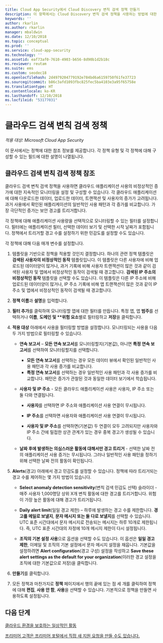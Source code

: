 ```yaml
---
title: Cloud App Security에서 Cloud Discovery 변칙 검색 정책 만들기
description: 이 항목에서는 Cloud Discovery 변칙 검색 정책을 사용하는 방법에 대한 정보를 제공합니다.
keywords: ''
author: rkarlin
ms.author: rkarlin
manager: mbaldwin
ms.date: 12/10/2018
ms.topic: conceptual
ms.prod: ''
ms.service: cloud-app-security
ms.technology: ''
ms.assetid: eaf73af0-7610-4903-b656-8d90b1d2b18c
ms.reviewer: reutam
ms.suite: ems
ms.custom: seodec18
ms.openlocfilehash: 2d4979204779192e784bd6a6159750f61fe37723
ms.sourcegitcommit: b86c3afd1093fbc825fec5ba4103e3a95f65758e
ms.translationtype: HT
ms.contentlocale: ko-KR
ms.lasthandoff: 12/10/2018
ms.locfileid: "53177031"
---
```

# <a name="cloud-discovery-anomaly-detection-policy"></a>클라우드 검색 변칙 검색 정책

*적용 대상: Microsoft Cloud App Security*

이 문서에서는 정책에 대한 참조 정보를 제공합니다. 각 정책 유형 및 각 정책에 대해 구성할 수 있는 필드에 대한 설명이 나열됩니다.  
  
## <a name="cloud-discovery-anomaly-detection-policy-reference"></a>클라우드 검색 변칙 검색 정책 참조
  
클라우드 검색 변칙 검색 정책을 사용하면 클라우드 애플리케이션 사용의 비정상적인 증가에 대한 지속적인 모니터링을 설정 및 구성할 수 있습니다. 각 클라우드 애플리케이션에 대해 다운로드한 데이터, 업로드한 데이터, 트랜잭션 및 사용자의 증가가 고려됩니다. 과거 사용에서 확인된 애플리케이션의 일반적인 사용 패턴과 각 증가를 비교합니다. 가장 극단적인 증가는 보안 경고를 트리거합니다.  
 
각 정책에 대해 애플리케이션 사용량을 선택적으로 모니터링할 수 있는 필터를 설정합니다. 필터에는 애플리케이션 필터, 선택한 데이터 보기 및 선택한 시작 날짜가 포함됩니다. 정책에서 트리거할 경고 수를 설정하기 위한 민감도를 설정할 수도 있습니다.  

각 정책에 대해 다음 매개 변수를 설정합니다.

1. 템플릿을 기반으로 정책을 적용할 것인지 결정합니다. 하나의 관련 정책 템플릿은 **검색된 사용자의 비정상적인 동작** 템플릿입니다. 이 템플릿은 다른 사용자에 비해 업로드된 데이터양이 많거나, 과거 기록에 비해 사용자 트랜잭션이 많은 것과 같이 검색된 사용자 및 앱에서 비정상적인 동작이 검색될 때 경고합니다. **검색된 IP 주소의 비정상적인 동작** 템플릿을 선택할 수도 있습니다. 이 템플릿은 다른 IP 주소에 비해 업로드된 데이터양이 많거나, IP 주소 기록에 비해 앱 트랜잭션이 많은 것과 같이 IP 주소 및 앱에서 비정상적인 동작이 검색될 때 경고합니다. 
 
2. **정책 이름**과 **설명**을 입력합니다.  

3. <strong>필터 추가</strong>를 클릭하여 모니터링할 앱에 대한 필터를 만듭니다. 
   특정 앱, 앱 <strong>범주</strong>를 선택하거나 <strong>이름</strong>, <strong>도메인 및 **위험 요소</strong>별로 필터링하고 <strong>저장</strong>을 클릭합니다.

4. **적용 대상** 아래에서 사용을 필터링할 방법을 설정합니다. 모니터링되는 사용을 다음 두 가지 방법으로 필터링할 수 있습니다.  
  
    - **연속 보고서** – **모든 연속 보고서**를 모니터링할지(기본값), 아니면 **특정 연속 보고서**를 선택하여 모니터링할지를 선택합니다.  
  
        - **모든 연속 보고서**를 선택하는 경우 모든 데이터 뷰에서 확인된 일반적인 사용 패턴과 각 사용 증가를 비교합니다.  
        - **특정 연속 보고서**를 선택하는 경우 일반적인 사용 패턴과 각 사용 증가를 비교합니다. 패턴은 증가가 관찰된 것과 동일한 데이터 보기에서 학습됩니다.  
  
    - **사용자 및 IP 주소** - 모든 클라우드 애플리케이션 사용은 사용자, IP 주소 또는 둘 다와 연결됩니다.  
  
        - **사용자**를 선택하면 IP 주소와 애플리케이션 사용 연결이 무시됩니다.  
  
        - **IP 주소**를 선택하면 사용자와 애플리케이션 사용 연결이 무시됩니다.  
  
        - **사용자 및 IP 주소**를 선택하면(기본값) 두 연결이 모두 고려되지만 사용자와 IP 주소 간에 밀접한 상관 관계가 있는 경우 중복 경고가 생성될 수 있습니다.

    - **날짜 후에 발생하는 의심스러운 활동에 대해서만 경고 트리거** - 선택한 날짜 전의 애플리케이션 사용 증가는 무시됩니다. 그러나 일반적인 사용 패턴을 정하기 위해 선택한 날짜 전의 활동이 확인됩니다.  
  
5. **Alerts**(경고) 아래에서 경고 민감도를 설정할 수 있습니다. 정책에 따라 트리거되는 경고 수를 제어하는 몇 가지 방법이 있습니다.  
  
    - **Select anomaly detection sensitivity**(변칙 검색 민감도 선택) 슬라이더 - 매주 사용자 1,000명당 상위 X개 변칙 활동에 대한 경고를 트리거합니다. 위험이 가장 높은 활동에 대해 경고가 트리거됩니다.  
  
    - **Daily alert limit**(일일 경고 제한) – 하루에 발생하는 경고 수를 제한합니다. **경고를 메일로 보낼지**, **문자 메시지 또는 둘 다로 보낼지**를 선택할 수 있습니다. UTC 표준 시간대에서 문자 메시지로 전송되는 메시지는 하루 10개로 제한됩니다. 즉, UTC 표준 시간대의 자정에 10개 메시지 제한이 다시 설정됩니다.

    - **조직의 기본 설정 사용**으로 옵션을 선택할 수도 있습니다. 이 옵션은 **일일 경고 제한**, 이메일 및 조직의 기본 설정에서 문자 메시지 설정을 채웁니다. 기본값을 설정하려면 **Alert configuration**(경고 구성) 설정을 작성하고 **Save these alert settings as the default for your organization**(이러한 경고 설정을 조직에 대한 기본값으로 저장)을 클릭합니다.

6. **만들기**를 클릭합니다.

7. 모든 정책과 마찬가지로 **정책** 페이지에서 행의 끝에 있는 점 세 개를 클릭하여 정책에 대해 **편집**, **사용 안 함**, **사용**을 선택할 수 있습니다. 기본적으로 정책을 만들면 사용하도록 설정됩니다.

## <a name="next-steps"></a>다음 단계  
[클라우드 환경을 보호하는 일상적인 활동](daily-activities-to-protect-your-cloud-environment.md)   

[프리미어 고객은 프리미어 포털에서 직접 새 지원 요청을 만들 수도 있습니다.](https://premier.microsoft.com/)  
  
  